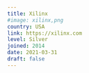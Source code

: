 ```yaml
---
title: Xilinx
#image: xilinx,png
country: USA
link: https://xilinx.com
level: Silver
joined: 2014
date: 2021-03-31
draft: false
---
```

